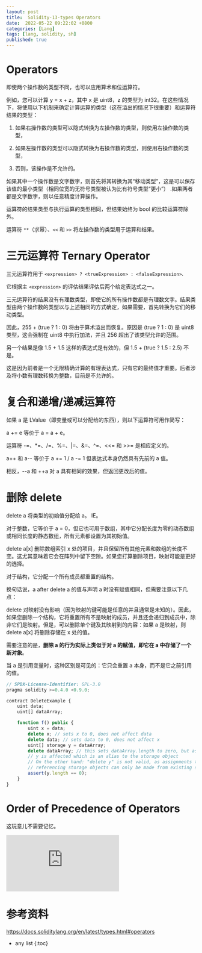 ```yaml
---
layout: post
title:  Solidity-13-types Operators
date:  2022-05-22 09:22:02 +0800
categories: [Lang]
tags: [lang, solidity, sh]
published: true
---
```


# Operators

即使两个操作数的类型不同，也可以应用算术和位运算符。

例如，您可以计算 y = x + z，其中 x 是 uint8，z 的类型为 int32。在这些情况下，将使用以下机制来确定计算运算的类型（这在溢出的情况下很重要）和运算符结果的类型：

1. 如果右操作数的类型可以隐式转换为左操作数的类型，则使用左操作数的类型，

2. 如果左操作数的类型可以隐式转换为右操作数的类型，则使用右操作数的类型，

3. 否则，该操作是不允许的。

如果其中一个操作数是文字数字，则首先将其转换为其“移动类型”，这是可以保存该值的最小类型（相同位宽的无符号类型被认为比有符号类型“更小”） .如果两者都是文字数字，则以任意精度计算操作。

运算符的结果类型与执行运算的类型相同，但结果始终为 bool 的比较运算符除外。

运算符 `**`（求幂）、`<<` 和 `>>` 将左操作数的类型用于运算和结果。

# 三元运算符 Ternary Operator

三元运算符用于 `<expression> ? <trueExpression> : <falseExpression>`.

它根据主 `<expression>` 的评估结果评估后两个给定表达式之一。

三元运算符的结果没有有理数类型，即使它的所有操作数都是有理数文字。结果类型由两个操作数的类型以与上述相同的方式确定，如果需要，首先转换为它们的移动类型。

因此，255 + (true ? 1 : 0) 将由于算术溢出而恢复。原因是 (true ? 1 : 0) 是 uint8 类型，这会强制在 uint8 中执行加法，并且 256 超出了该类型允许的范围。

另一个结果是像 1.5 + 1.5 这样的表达式是有效的，但 1.5 + (true ? 1.5 : 2.5) 不是。

这是因为前者是一个无限精确计算的有理表达式，只有它的最终值才重要。后者涉及将小数有理数转换为整数，目前是不允许的。

# 复合和递增/递减运算符

如果 a 是 LValue（即变量或可以分配给的东西），则以下运算符可用作简写：

a += e 等价于 a = a + e。 

运算符 -=、*=、/=、%=、|=、&=、^=、<<= 和 >>= 是相应定义的。 

a++ 和 a-- 等价于 a += 1 / a -= 1 但表达式本身仍然具有先前的 a 值。

相反，--a 和 ++a 对 a 具有相同的效果，但返回更改后的值。

# 删除 delete

delete a 将类型的初始值分配给 a。 IE。

对于整数，它等价于 a = 0，但它也可用于数组，其中它分配长度为零的动态数组或相同长度的静态数组，所有元素都设置为其初始值。 

delete a[x] 删除数组索引 x 处的项目，并且保留所有其他元素和数组的长度不变。这尤其意味着它会在阵列中留下空隙。如果您打算删除项目，映射可能是更好的选择。

对于结构，它分配一个所有成员都重置的结构。

换句话说，a after delete a 的值与声明 a 时没有赋值相同，但需要注意以下几点：

delete 对映射没有影响（因为映射的键可能是任意的并且通常是未知的）。因此，如果您删除一个结构，它将重置所有不是映射的成员，并且还会递归到成员中，除非它们是映射。但是，可以删除单个键及其映射到的内容：如果 a 是映射，则 delete a[x] 将删除存储在 x 处的值。

需要注意的是，**删除 a 的行为实际上类似于对 a 的赋值，即它在 a 中存储了一个新对象**。

当 a 是引用变量时，这种区别是可见的：它只会重置 a 本身，而不是它之前引用的值。

```js
// SPDX-License-Identifier: GPL-3.0
pragma solidity >=0.4.0 <0.9.0;

contract DeleteExample {
    uint data;
    uint[] dataArray;

    function f() public {
        uint x = data;
        delete x; // sets x to 0, does not affect data
        delete data; // sets data to 0, does not affect x
        uint[] storage y = dataArray;
        delete dataArray; // this sets dataArray.length to zero, but as uint[] is a complex object, also
        // y is affected which is an alias to the storage object
        // On the other hand: "delete y" is not valid, as assignments to local variables
        // referencing storage objects can only be made from existing storage objects.
        assert(y.length == 0);
    }
}
```

# Order of Precedence of Operators

这玩意儿不需要记忆。

![优先级](https://docs.soliditylang.org/en/latest/types.html#order-of-precedence-of-operators)

# 参考资料

https://docs.soliditylang.org/en/latest/types.html#operators

* any list
{:toc}